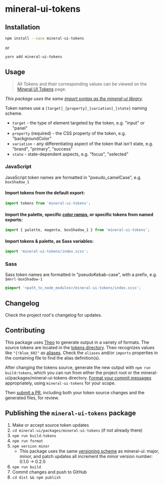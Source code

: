 # mineral-ui-tokens

## Installation

```bash
npm install --save mineral-ui-tokens
```

or

```bash
yarn add mineral-ui-tokens
```

## Usage

> All Tokens and their corresponding values can be viewed on the
[Mineral UI Tokens][token-page] page.

_This package uses the same
[import syntax as the mineral-ui library][import-syntax]._

Token names use a `[target]_[property]_[variation]_[state]` naming scheme.

* `target` - the type of element targeted by the token, e.g. "input" or "panel"
* `property` (required) - the CSS property of the token, e.g. "backgroundColor"
* `variation` - any differentiating aspect of the token that isn't state, e.g.
"brand", "primary", "success"
* `state` - state-dependent aspects, e.g. "focus", "selected"

### JavaScript

JavaScript token names are formatted in "pseudo_camelCase", e.g. `boxShadow_1`

#### Import tokens from the default export:

```js
import tokens from 'mineral-ui-tokens';
```

#### Import the palette, specific [color ramps][color-page], or specific tokens from named exports:

```js
import { palette, magenta, boxShadow_1 } from 'mineral-ui-tokens';
```

#### Import tokens & palette, as Sass variables:

```js
import 'mineral-ui-tokens/index.scss';
```

### Sass

Sass token names are formatted in "pseudoKebab-case", with a prefix, e.g.
`$mnrl-boxShadow-1`

```css
@import '<path_to_node_modules>/mineral-ui-tokens/index.scss';
```

## Changelog

Check the project root's changelog for updates.

## Contributing

This package uses [Theo][theo] to generate output in a variety of formats. The
source tokens are located in the [tokens directory](./tokens). Theo recognizes
values like `"{!blue_60}"` as [aliases][theospec]. Check the `aliases` and/or
`imports` properties in the containing file to find the alias definition(s).

After changing the tokens source, generate the new output with
`npm run build:tokens`, which you can run from either the project root or the
mineral-ui/packages/mineral-ui-tokens directory.
[Format your commit messages][commitizen] appropriately, using
`mineral-ui-tokens` for your scope.

Then [submit a PR][pr], including both your token source changes and the
generated files, for review.

## Publishing the `mineral-ui-tokens` package

1.  Make or accept source token updates
1.  `cd mineral-ui/packages/mineral-ui-tokens` (if not already there)
1.  `npm run build:tokens`
1.  `npm run format`
1.  `npm version minor`
    * This package uses the same [versioning scheme][versioning] as mineral-ui:
    major, minor, and patch updates all increment the _minor_ version number:
    0.1.0 -> 0.2.0
1.  `npm run build`
1.  Commit changes and push to GitHub
1.  `cd dist && npm publish`

[changelog]: https://github.com/mineral-ui/mineral-ui/blob/master/CHANGELOG.md
[color-page]: https://mineral-ui.com/color#guidelines-ramps
[commitizen]: https://github.com/mineral-ui/mineral-ui/blob/master/CONTRIBUTING.md#developing
[import-syntax]: https://mineral-ui.com/import-syntax
[pr]: https://github.com/mineral-ui/mineral-ui/blob/master/CONTRIBUTING.md#submitting-a-pull-request
[theo]: https://github.com/salesforce-ux/theo
[theospec]: https://github.com/salesforce-ux/theo#spec
[token-page]: https://mineral-ui.com/tokens
[versioning]: https://github.com/mineral-ui/mineral-ui#versioning
